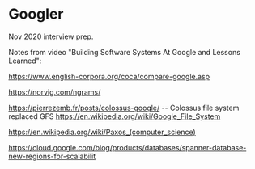 # Googler

Nov 2020 interview prep.

Notes from video "Building Software Systems At Google and Lessons Learned":

https://www.english-corpora.org/coca/compare-google.asp

https://norvig.com/ngrams/

https://pierrezemb.fr/posts/colossus-google/ -- Colossus file system replaced GFS https://en.wikipedia.org/wiki/Google_File_System

https://en.wikipedia.org/wiki/Paxos_(computer_science)

https://cloud.google.com/blog/products/databases/spanner-database-new-regions-for-scalabilit

